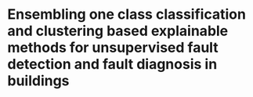 # Ensembling one class classification and clustering based explainable methods for unsupervised fault detection and fault diagnosis in buildings 